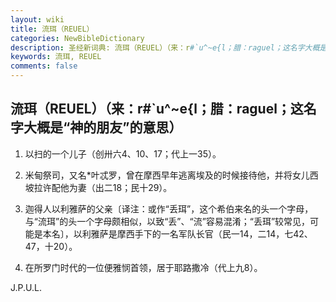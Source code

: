 ```yaml
---
layout: wiki
title: 流珥（REUEL）
categories: NewBibleDictionary
description: 圣经新词典: 流珥（REUEL）（来：r#`u^~e{l；腊：raguel；这名字大概是“神的朋友”的意思）
keywords: 流珥, REUEL
comments: false
---
```


## 流珥（REUEL）（来：r#`u^~e{l；腊：raguel；这名字大概是“神的朋友”的意思）

1. 以扫的一个儿子（创卅六4、10、17；代上一35）。

2. 米甸祭司，又名*叶忒罗，曾在摩西早年逃离埃及的时候接待他，并将女儿西坡拉许配他为妻（出二18；民十29）。

3. 迦得人以利雅萨的父亲〔译注：或作“丢珥”，这个希伯来名的头一个字母，与“流珥”的头一个字母颇相似，以致“丢”、“流”容易混淆；“丢珥”较常见，可能是本名〕，以利雅萨是摩西手下的一名军队长官（民一14，二14，七42、47，十20）。

4. 在所罗门时代的一位便雅悯首领，居于耶路撒冷（代上九8）。

J.P.U.L.








